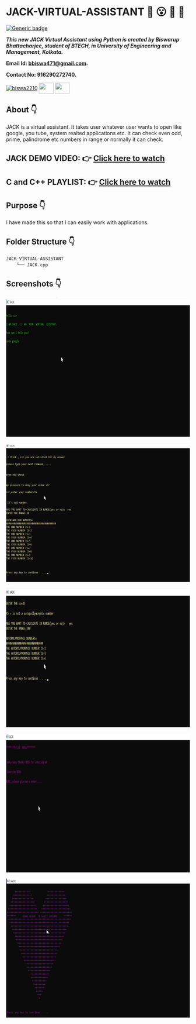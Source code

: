 # JACK-VIRTUAL-ASSISTANT  :star_struck: :open_mouth: :running: :star2:

[![Generic badge](https://img.shields.io/badge/advanced-C%2B%2B-ff69b4)](https://shields.io/) 
<br>

***This new JACK Virtual Assistant using Python is created by Biswarup Bhattacharjee, student of BTECH, in University of Engineering and Management, Kolkata.***

**Email Id: bbiswa471@gmail.com.** 

**Contact No: 916290272740.** 


<p align="left">
<a href="https://www.facebook.com/profile.php?id=100070395300810" target="blank"><img align="center" src="https://cdn.jsdelivr.net/npm/simple-icons@3.0.1/icons/facebook.svg" alt="biswa2210" height="30" width="40" /></a>
<a href="https://instagram.com/biswarup2210" target="blank"><img align="center" src="https://cdn.jsdelivr.net/npm/simple-icons@3.0.1/icons/instagram.svg" alt="" height="30" width="40" /></a>
<a href="https://github.com/biswa2210" target="blank"><img align="center" src="https://cdn.jsdelivr.net/npm/simple-icons@3.0.1/icons/github.svg" alt="" height="30" width="40" /></a>
</p>

## About :point_down: 

<div align="justified">
    
JACK is a virtual assistant. It takes user whatever user wants to open like google, you tube, system realted applications etc. It can check even odd, prime, palindrome etc numbers in range or normally it can check.
 
</div>

## JACK DEMO VIDEO: :point_right: <a href="https://www.youtube.com/watch?v=KjfuS7G1K1A&list=PL0lbDlMJ1h4g3cSTY44VyQ4Z-5L4kbo2a&index=5">Click here to watch</a>

## C and C++ PLAYLIST: :point_right: <a href="https://www.youtube.com/watch?v=m5VnSust32E&list=PL0lbDlMJ1h4g3cSTY44VyQ4Z-5L4kbo2a">Click here to watch</a>

## Purpose :point_down:

<div align="justified">
    
I have made this so that I can easily work with applications.
</div>


## Folder Structure :point_down:

```bash
JACK-VIRTUAL-ASSISTANT
    └── JACK.cpp
```
    
## Screenshots :point_down: 

<div align="center">
    
<a href="jack1.png"><img src="jack1.png" width="800" height= "380"></a> 

<a href="jack2.png"><img src="jack2.png" width="800" height= "380"></a> 

<a href="jack3.png"><img src="jack3.png" width="800" height= "380"></a> 

<a href="jack4.png"><img src="jack4.png" width="800" height= "380"></a> 

<a href="jack5.png"><img src="jack5.png" width="800" height= "380"></a> 

</div>


